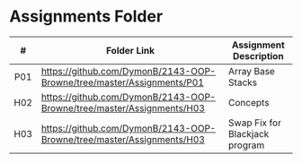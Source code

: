 #  Assignments Folder

|   #   | Folder Link| Assignment Description         |
| :---: | -----------| ------------------------------ |
|P01    |       https://github.com/DymonB/2143-OOP-Browne/tree/master/Assignments/P01 | Array Base Stacks |
|H02    |    https://github.com/DymonB/2143-OOP-Browne/tree/master/Assignments/H03 |    Concepts      |
|H03    | https://github.com/DymonB/2143-OOP-Browne/tree/master/Assignments/H03 | Swap Fix for Blackjack program |
